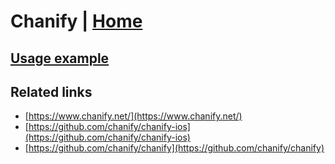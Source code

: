 # Chanify | [Home](./../../)

## [Usage example](./../../tests/Chanify/ClientTest.php)

## Related links

* [https://www.chanify.net/](https://www.chanify.net/)
* [https://github.com/chanify/chanify-ios](https://github.com/chanify/chanify-ios)
* [https://github.com/chanify/chanify](https://github.com/chanify/chanify)
